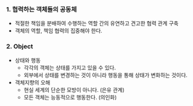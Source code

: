### 1. 협력하는 객체들의 공동체

- 적절한 책임을 분배하여 수행하는 역할 간의 유연하고 견고한 협력 관계 구축
- 객체의 역할, 책임 협력의 집중해야 한다.

### 2. Object

- 상태와 행동
    - 각각의 객체는 상태를 가지고 있을 수 있다.
    - 외부에서 상태를 변경하는 것이 아니라 행동을 통해 상태가 변화하는 것이다.
- 객체지향의 오해
    - 현실 세계의 단순한 모방이 아니다. (은유 관계)
    - 모든 객체는 능동적으로 행동한다. (의인화)
